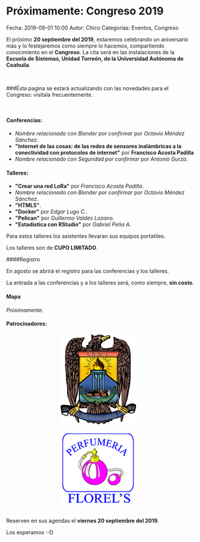 Próximamente: Congreso 2019
==================================

Fecha: 2019-09-01 10:00
Autor:  Chico
Categorías: Eventos, Congreso

El próximo **20 septiembre del 2019**, estaremos celebrando un aniversario más y lo festejaremos como siempre lo hacemos, compartiendo conocimiento en el **Congreso**. La cita será en las instalaciones de la **Escuela de Sistemas, Unidad Torreón, de la Universidad Autónoma de Coahuila**.

<!-- break -->

<br />

###Ésta pagina se estará actualizando con las novedades para el Congreso: visítala frecuentemente.

<br />

#### Conferencias:

* _Nombre relacionado con Blender por confirmar_ por _Octavio Méndez Sánchez_.
* **"Internet de las cosas: de las redes de sensores inalámbricas a la conectividad con protocolos de internet"** por __Francisco Acosta Padilla__
* _Nombre relacionado con Seguridad por confirmar_ por _Antonio Gurza_.

#### Talleres:

* **"Crear una red LoRa"** por _Francisco Acosta Padilla_.
* _Nombre relacionado con Blender por confirmar_ por _Octavio Méndez Sánchez_.
* __"HTML5"__.
* **"Docker"** por _Edgar Lugo C._.
* **"Pelican"** por _Guillermo Valdés Lozano_.
* **"Estadística con RStudio"** por _Gabriel Peña A._

Para estos talleres los asistentes llevaran sus equipos portatiles.

Los talleres son de **CUPO LIMITADO**.

####Registro

En agosto se abrirá el registro para las conferencias y los talleres.

La entrada a las conferencias y a los talleres será, como siempre, **sin costo**.

#### Mapa

_Próximamente._

#### Patrocinadores:

<center>
<img class="img-responsive" style="width:40%;height:auto;margin-right:12px;" src="2016-09-23-congreso-2016/UAdeC.png" alt="UAdeC" width="325" height="250">
</center>
<br />
<center>
<img class="img-responsive" style="width:40%;height:auto;margin-right:12px;" src="2019-09-01-avances-congreso-2019/Perfumeria_Florels_blanco.png" alt="Florels" width="325" height="250">
</center>
<br />

Reserven en sus agendas el **viernes 20 septiembre del 2019**.

Los esperamos :-D
